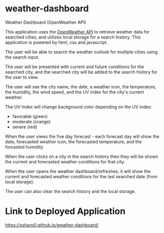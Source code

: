 # weather-dashboard
Weather Dashboard (OpenWeather API)

This application uses the [OpenWeather API](https://openweathermap.org/api) to retrieve weather data for searched cities, and utilizes local storage for a search history. This application is powered by html, css and javascript. 

The user will be able to search the weather outlook for multiple cities using the search input. 

The user will be presented with current and future conditions for the searched city, and the searched city will be added to the search history for the user to view. 

The user will see the city name, the date, a weather icon, the temperature, the humidity, the wind speed, and the UV index for the city's current weather. 

The UV Index will change background color depending on the UV index:
- favorable (green)
- moderate (orange)
- severe (red)

When the user views the five day forecast - each forecast day will show the date, forecasted weather icon, the forecasted temperature, and the forcasted humidity

When the user clicks on a city in the search history then they will be shown the current and forecasted weather conditions for that city. 

When the user opens the weather dashboard/refreshes, it will show the current and forecasted weather conditions for the last searched date (from local storage).

The user can also clear the search history and the local storage. 

# Link to Deployed Application

https://ssharp0.github.io/weather-dashboard/
